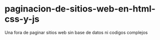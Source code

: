 # paginacion-de-sitios-web-en-html-css-y-js
Una fora de paginar sitios web sin base de datos ni codigos complejos
